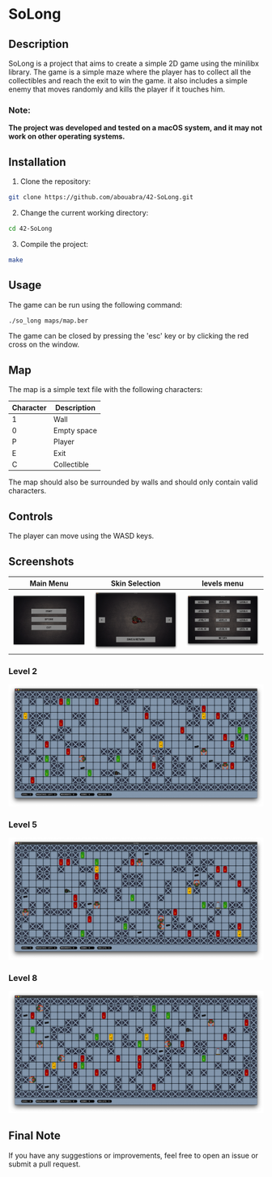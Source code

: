 # SoLong

## Description

SoLong is a project that aims to create a simple 2D game using the minilibx library. The game is a simple maze where the player has to collect all the collectibles and reach the exit to win the game.
it also includes a simple enemy that moves randomly and kills the player if it touches him.
### **Note:**
**The project was developed and tested on a macOS system, and it may not work on other operating systems.**

## Installation

1. Clone the repository:
```bash
git clone https://github.com/abouabra/42-SoLong.git
```
2. Change the current working directory:
```bash
cd 42-SoLong
```
3. Compile the project:
```bash
make
```

## Usage
The game can be run using the following command:
```bash
./so_long maps/map.ber
```
The game can be closed by pressing the 'esc' key or by clicking the red cross on the window.

## Map
The map is a simple text file with the following characters:

| Character | Description |
|-----------|-------------|
| 1         | Wall        |
| 0         | Empty space |
| P         | Player      |
| E         | Exit        |
| C         | Collectible|

The map should also be surrounded by walls and should only contain valid characters.

## Controls
The player can move using the WASD keys.

<!-- screenshot location is screenshot/game.png -->
## Screenshots
| Main Menu | Skin Selection | levels menu|
|--------------------------|---------------------| ---------------------|
| ![Screenshot 1](ScreenShots/main_menu-min.png) | ![Screenshot 2](ScreenShots/skin-min.png) | ![Screenshot 3](ScreenShots/levels-min.png) |


### Level 2
![Screenshot 1](ScreenShots/level_2-min.png)

### Level 5
![Screenshot 2](ScreenShots/level_5-min.png)

### Level 8
![Screenshot 3](ScreenShots/level_8-min.png)





## Final Note
If you have any suggestions or improvements, feel free to open an issue or submit a pull request.
